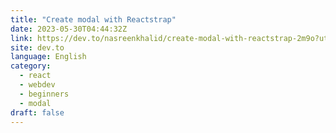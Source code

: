 ```yaml
---
title: "Create modal with Reactstrap"
date: 2023-05-30T04:44:32Z
link: https://dev.to/nasreenkhalid/create-modal-with-reactstrap-2m9o?utm_medium=RSS&utm_source=news.12bit.vn
site: dev.to
language: English
category:
  - react
  - webdev
  - beginners
  - modal
draft: false
---
```

